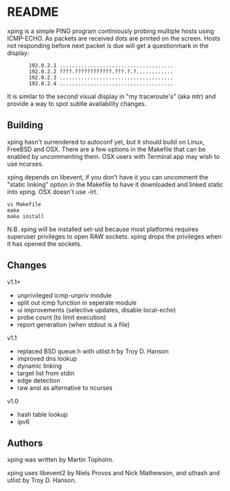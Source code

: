 README
======

xping is a simple PING program continiously probing multiple hosts
using ICMP-ECHO. As packets are received dots are printed on the screen.
Hosts not responding before next packet is due will get a questionmark
in the display:

           192.0.2.1 .....................................
           192.0.2.2 ????.????????????.???.?.?............
           192.0.2.3 .....................................
           192.0.2.4 .....................................

It is similar to the second visual display in "my traceroute's" (aka mtr)
and provide a way to spot subtle availability changes.


Building
--------

xping hasn't surrendered to autoconf yet, but it should build on Linux,
FreeBSD and OSX. There are a few options in the Makefile that can be
enabled by uncommenting them. OSX users with Terminal.app may wish to
use ncurses.

xping depends on libevent, if you don't have it you can uncomment the
"static linking" option in the Makefile to have it downloaded and linked
static into xping. OSX doesn't use -lrt.

    vi Makefile
    make
    make install

N.B. xping will be installed set-uid because most platforms requires
superuser privileges to open RAW sockets. xping drops the privileges
when it has opened the sockets.


Changes
-------

v1.1+

  * unprivileged icmp-unpriv module
  * split out icmp function in seperate module
  * ui improvements (selective updates, disable local-echo)
  * probe count (to limit execution)
  * report generation (when stdout is a file)

v1.1

  * replaced BSD queue.h with utlist.h by Troy D. Hanson
  * improved dns lookup
  * dynamic linking
  * target list from stdin
  * edge detection
  * raw ansi as alternative to ncurses

v1.0

  * hash table lookup
  * ipv6


Authors
-------

xping was written by Martin Topholm.

xping uses libevent2 by Niels Provos and Nick Mathewson, and
uthash and utlist by Troy D. Hanson.
